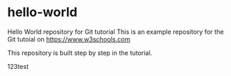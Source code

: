 # hello-world
Hello World repository for Git tutorial
This is an example repository for the Git tutoial on https://www.w3schools.com

This repository is built step by step in the tutorial.

123test
